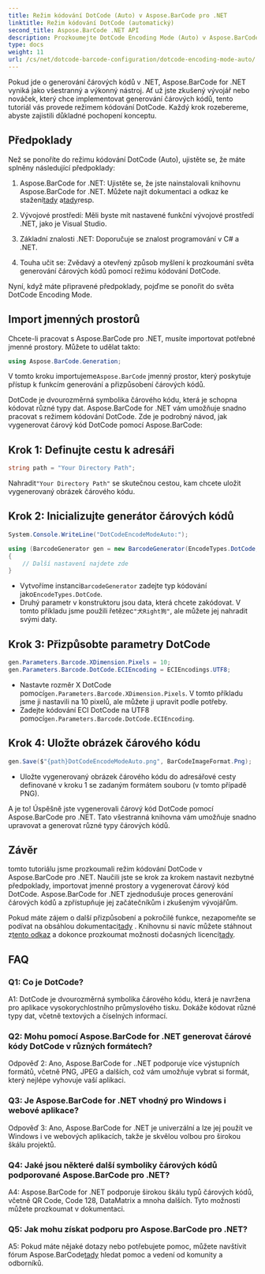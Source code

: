 ```yaml
---
title: Režim kódování DotCode (Auto) v Aspose.BarCode pro .NET
linktitle: Režim kódování DotCode (automatický)
second_title: Aspose.BarCode .NET API
description: Prozkoumejte DotCode Encoding Mode (Auto) v Aspose.BarCode for .NET, mocném nástroji pro generování čárových kódů. Naučte se generovat čárové kódy DotCode krok za krokem. Prohlédněte si dokumentaci, stáhněte si knihovnu a získejte dočasné licence.
type: docs
weight: 11
url: /cs/net/dotcode-barcode-configuration/dotcode-encoding-mode-auto/
---
```

Pokud jde o generování čárových kódů v .NET, Aspose.BarCode for .NET vyniká jako všestranný a výkonný nástroj. Ať už jste zkušený vývojář nebo nováček, který chce implementovat generování čárových kódů, tento tutoriál vás provede režimem kódování DotCode. Každý krok rozebereme, abyste zajistili důkladné pochopení konceptu.

## Předpoklady

Než se ponoříte do režimu kódování DotCode (Auto), ujistěte se, že máte splněny následující předpoklady:

1.  Aspose.BarCode for .NET: Ujistěte se, že jste nainstalovali knihovnu Aspose.BarCode for .NET. Můžete najít dokumentaci a odkaz ke stažení[tady](https://reference.aspose.com/barcode/net/) a[tady](https://releases.aspose.com/barcode/net/)resp.

2. Vývojové prostředí: Měli byste mít nastavené funkční vývojové prostředí .NET, jako je Visual Studio.

3. Základní znalosti .NET: Doporučuje se znalost programování v C# a .NET.

4. Touha učit se: Zvědavý a otevřený způsob myšlení k prozkoumání světa generování čárových kódů pomocí režimu kódování DotCode.

Nyní, když máte připravené předpoklady, pojďme se ponořit do světa DotCode Encoding Mode.

## Import jmenných prostorů

Chcete-li pracovat s Aspose.BarCode pro .NET, musíte importovat potřebné jmenné prostory. Můžete to udělat takto:

```csharp
using Aspose.BarCode.Generation;
```

 V tomto kroku importujeme`Aspose.BarCode` jmenný prostor, který poskytuje přístup k funkcím generování a přizpůsobení čárových kódů.

DotCode je dvourozměrná symbolika čárového kódu, která je schopna kódovat různé typy dat. Aspose.BarCode for .NET vám umožňuje snadno pracovat s režimem kódování DotCode. Zde je podrobný návod, jak vygenerovat čárový kód DotCode pomocí Aspose.BarCode:

## Krok 1: Definujte cestu k adresáři

```csharp
string path = "Your Directory Path";
```

 Nahradit`"Your Directory Path"` se skutečnou cestou, kam chcete uložit vygenerovaný obrázek čárového kódu.

## Krok 2: Inicializujte generátor čárových kódů

```csharp
System.Console.WriteLine("DotCodeEncodeModeAuto:");

using (BarcodeGenerator gen = new BarcodeGenerator(EncodeTypes.DotCode, "犬Right狗"))
{
    // Další nastavení najdete zde
}
```

-  Vytvoříme instanci`BarcodeGenerator` zadejte typ kódování jako`EncodeTypes.DotCode`.
-  Druhý parametr v konstruktoru jsou data, která chcete zakódovat. V tomto příkladu jsme použili řetězec`"犬Right狗"`, ale můžete jej nahradit svými daty.

## Krok 3: Přizpůsobte parametry DotCode

```csharp
gen.Parameters.Barcode.XDimension.Pixels = 10;
gen.Parameters.Barcode.DotCode.ECIEncoding = ECIEncodings.UTF8;
```

-  Nastavte rozměr X DotCode pomocí`gen.Parameters.Barcode.XDimension.Pixels`. V tomto příkladu jsme ji nastavili na 10 pixelů, ale můžete ji upravit podle potřeby.
-  Zadejte kódování ECI DotCode na UTF8 pomocí`gen.Parameters.Barcode.DotCode.ECIEncoding`.

## Krok 4: Uložte obrázek čárového kódu

```csharp
gen.Save($"{path}DotCodeEncodeModeAuto.png", BarCodeImageFormat.Png);
```

- Uložte vygenerovaný obrázek čárového kódu do adresářové cesty definované v kroku 1 se zadaným formátem souboru (v tomto případě PNG).

A je to! Úspěšně jste vygenerovali čárový kód DotCode pomocí Aspose.BarCode pro .NET. Tato všestranná knihovna vám umožňuje snadno upravovat a generovat různé typy čárových kódů.

## Závěr

tomto tutoriálu jsme prozkoumali režim kódování DotCode v Aspose.BarCode pro .NET. Naučili jste se krok za krokem nastavit nezbytné předpoklady, importovat jmenné prostory a vygenerovat čárový kód DotCode. Aspose.BarCode for .NET zjednodušuje proces generování čárových kódů a zpřístupňuje jej začátečníkům i zkušeným vývojářům.

 Pokud máte zájem o další přizpůsobení a pokročilé funkce, nezapomeňte se podívat na obsáhlou dokumentaci[tady](https://reference.aspose.com/barcode/net/) . Knihovnu si navíc můžete stáhnout z[tento odkaz](https://releases.aspose.com/barcode/net/) a dokonce prozkoumat možnosti dočasných licencí[tady](https://purchase.aspose.com/temporary-license/).

## FAQ

### Q1: Co je DotCode?

A1: DotCode je dvourozměrná symbolika čárového kódu, která je navržena pro aplikace vysokorychlostního průmyslového tisku. Dokáže kódovat různé typy dat, včetně textových a číselných informací.

### Q2: Mohu pomocí Aspose.BarCode for .NET generovat čárové kódy DotCode v různých formátech?

Odpověď 2: Ano, Aspose.BarCode for ..NET podporuje více výstupních formátů, včetně PNG, JPEG a dalších, což vám umožňuje vybrat si formát, který nejlépe vyhovuje vaší aplikaci.

### Q3: Je Aspose.BarCode for .NET vhodný pro Windows i webové aplikace?

Odpověď 3: Ano, Aspose.BarCode for .NET je univerzální a lze jej použít ve Windows i ve webových aplikacích, takže je skvělou volbou pro širokou škálu projektů.

### Q4: Jaké jsou některé další symboliky čárových kódů podporované Aspose.BarCode pro .NET?

A4: Aspose.BarCode for .NET podporuje širokou škálu typů čárových kódů, včetně QR Code, Code 128, DataMatrix a mnoha dalších. Tyto možnosti můžete prozkoumat v dokumentaci.

### Q5: Jak mohu získat podporu pro Aspose.BarCode pro .NET?

 A5: Pokud máte nějaké dotazy nebo potřebujete pomoc, můžete navštívit fórum Aspose.BarCode[tady](https://forum.aspose.com/c/barcode/13) hledat pomoc a vedení od komunity a odborníků.